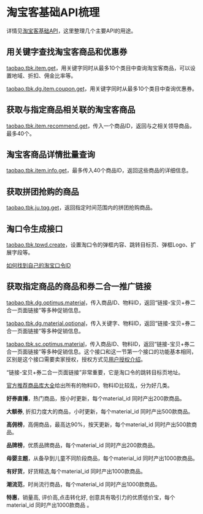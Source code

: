 # 淘宝客基础API梳理

详情见[淘宝客基础API][1]，这里整理几个主要API的用途。

[1]: https://open.taobao.com/api.htm?docId=24515&docType=2&scopeId=11655 "淘宝客基础API"

## 用关键字查找淘宝客商品和优惠券

[taobao.tbk.item.get](https://open.taobao.com/api.htm?docId=24515&docType=2&scopeId=11655)，用关键字同时从最多10个类目中查询淘宝客商品，可以设置地域、折扣、佣金比率等。

[taobao.tbk.dg.item.coupon.get](https://open.taobao.com/api.htm?docId=29821&docType=2&scopeId=11655)，用关键字同时从最多10个类目中查询优惠券。

## 获取与指定商品相关联的淘宝客商品

[taobao.tbk.item.recommend.get](https://open.taobao.com/api.htm?docId=24517&docType=2&scopeId=11655)，传入一个商品ID，返回与之相关领导商品，最多40个。

## 淘宝客商品详情批量查询

[taobao.tbk.item.info.get](https://open.taobao.com/api.htm?docId=24518&docType=2&scopeId=11655)，最多传入40个商品ID，返回这些商品的详细信息。

## 获取拼团抢购的商品

[taobao.tbk.ju.tqg.get](https://open.taobao.com/api.htm?docId=27543&docType=2&scopeId=11655)，返回指定时间范围内的拼团抢购商品。

## 淘口令生成接口

[taobao.tbk.tpwd.create](https://open.taobao.com/api.htm?docId=31127&docType=2&scopeId=11655)，设置淘口令的弹框内容、跳转目标页、弹框Logo、扩展字段等。

[如何找到自己的淘宝口令ID](https://jingyan.baidu.com/article/c33e3f48d57403ea15cbb507.html)

## 获取指定商品的商品和券二合一推广链接

[taobao.tbk.dg.optimus.material](https://open.taobao.com/api.htm?docId=33947&docType=2&scopeId=11655)，传入商品ID、物料ID，返回“链接-宝贝+券二合一页面链接”等多种促销信息。

[taobao.tbk.dg.material.optional](https://open.taobao.com/api.htm?docId=35896&docType=2&scopeId=11655)，传入关键字、物料ID，返回“链接-宝贝+券二合一页面链接”等多种促销信息。

[taobao.tbk.sc.optimus.material](https://open.taobao.com/api.htm?docId=37884&docType=2&scopeId=11655)，传入商品ID、物料ID，返回“链接-宝贝+券二合一页面链接”等多种促销信息。这个接口和这一节第一个接口的功能基本相同，区别是这个接口需要卖家授权，授权方式见[用户授权介绍](https://open.taobao.com/doc.htm?docId=102635&docType=1)。

“链接-宝贝+券二合一页面链接”非常重要，它是淘口令的跳转目标页地址。

[官方推荐商品库大全](https://tbk.bbs.taobao.com/detail.html?appId=45301&postId=8576096)给出所有的物料ID，物料ID比较乱，分为好几类。


**好券直播**，热门商品，按小时更新，每个material_id 同时产出200款商品。

**大额券**,  折扣力度大的商品，小时更新，每个material_id 同时产出500款商品。

**高佣榜**，高佣商品，最高达90%，按天更新，每个material_id 同时产出500款商品。

**品牌榜**，优质品牌商品，每个material_id 同时产出200款商品。

**母婴主题**，从备孕到儿童不同阶段商品，每个material_id 同时产出1000款商品。

**有好货**，好货精选,每个material_id 同时产出1000款商品。

**潮流范**，时尚流行商品，每个material_id 同时产出1000款商品。

**特惠**，销量高, 评价高,点击转化好, 创意具有吸引力的优质低价宝，每个material_id 同时产出1000款商品 。
